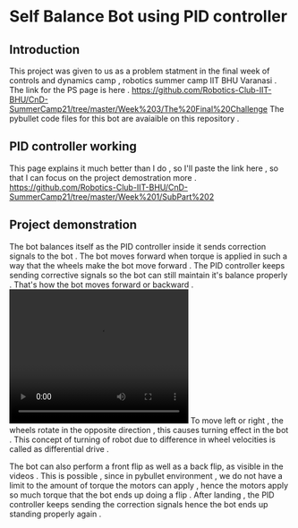 # Self Balance Bot using PID controller 
## Introduction 
This project was given to us as a problem statment in the final week of controls and dynamics camp , robotics summer camp IIT BHU Varanasi . The link for the PS page is here .
https://github.com/Robotics-Club-IIT-BHU/CnD-SummerCamp21/tree/master/Week%203/The%20Final%20Challenge
The pybullet code files for this bot are avaiaible on this repository .
## PID controller working 
This page explains it much better than I do , so I'll paste the link here , so that I can focus on the project demostration more . 
https://github.com/Robotics-Club-IIT-BHU/CnD-SummerCamp21/tree/master/Week%201/SubPart%202
## Project demonstration 
The bot balances itself as the PID controller inside it sends correction signals to the bot . 
The bot moves forward when torque is applied in such a way that the wheels make the bot move forward . The PID controller keeps sending corrective signals so the bot can still maintain it's balance properly . That's how the bot moves forward or backward .
<video width="320" height="240" >
  <source src="https://github.com/ayush-agarwal-0502/Self-balance-bot-using-controllers/blob/main/PID%20bot%20videos/bot%20moving%20forward.mp4" type="mp4">
</video>
To move left or right , the wheels rotate in the opposite direction , this causes turning effect in the bot . This concept of turning of robot due to difference in wheel velocities is called as differential drive . 

The bot can also perform a front flip as well as a back flip, as visible in the videos . This is possible , since in pybullet environment , we do not have a limit to the amount of torque the motors can apply , hence the motors apply so much torque that the bot ends up doing a flip . After landing , the PID controller keeps sending the correction signals hence the bot ends up standing properly again . 

